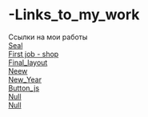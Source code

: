 # -Links_to_my_work
 Ссылки на мои работы
 <br>
 <a href="https://metla07.github.io/seal.githab.io/">Seal<a>
 <br>
 <a href="https://metla07.github.io/">First job - shop<a>
 <br>
 <a href="https://metla07.github.io/Final_layout/">Final_layout<a>
 <br>
 <a href="https://metla07.github.io/neew/">Neew<a>
 <br>
 <a href="https://metla07.github.io/New_Year/">New_Year<a>
 <br>
 <a href="https://metla07.github.io/button_js/">Button_js<a>
 <br>
 <a href="#">Null<a>
 <br>
 <a href="#">Null<a>
 

